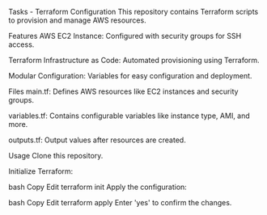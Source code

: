 Tasks - Terraform Configuration
This repository contains Terraform scripts to provision and manage AWS resources.

Features
AWS EC2 Instance: Configured with security groups for SSH access.

Terraform Infrastructure as Code: Automated provisioning using Terraform.

Modular Configuration: Variables for easy configuration and deployment.

Files
main.tf: Defines AWS resources like EC2 instances and security groups.

variables.tf: Contains configurable variables like instance type, AMI, and more.

outputs.tf: Output values after resources are created.

Usage
Clone this repository.

Initialize Terraform:

bash
Copy
Edit
terraform init
Apply the configuration:

bash
Copy
Edit
terraform apply
Enter 'yes' to confirm the changes.
